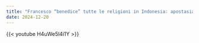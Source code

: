 ```yaml
---
title: "Francesco “benedice” tutte le religioni in Indonesia: apostasia"
date: 2024-12-20
---
```


{{< youtube H4uWe5l4i1Y >}}
